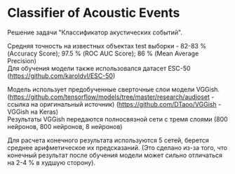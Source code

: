 # Classifier of Acoustic Events
Решение задачи "Классификатор акустических событий". 

Средняя точность на известных объектах test выборки - 82-83 % (Accuracy Score); 97.5 % (ROC AUC Score); 86 % (Mean Average Precision)  
Для обучения модели также использовался датасет ESC-50 (https://github.com/karoldvl/ESC-50)

Модель использует предобученные сверточные слои модели VGGish. 
(https://github.com/tensorflow/models/tree/master/research/audioset - ссылка на оригинальный источник)
(https://github.com/DTaoo/VGGish - VGGish на Keras)  
Результаты VGGish передаются полносвязной сети с тремя слоями (800 нейронов, 800 нейронов, 8 нейронов)

Для расчета конечного результата используются 5 сетей, берется среднее арифметическое их предсказаний. (Это сделано из-за того, что конечный результат после обучения модели может сильно отличаться на 2-4 % в худшую сторону).  
